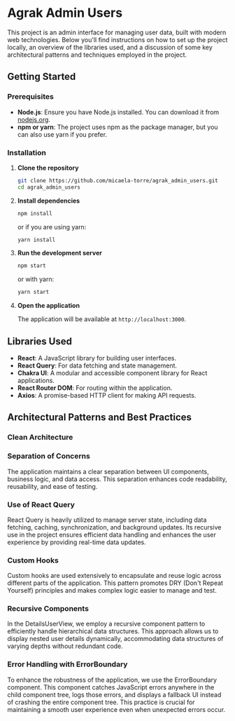 # Agrak Admin Users

This project is an admin interface for managing user data, built with modern web technologies. Below you'll find instructions on how to set up the project locally, an overview of the libraries used, and a discussion of some key architectural patterns and techniques employed in the project.

## Getting Started

### Prerequisites

- **Node.js**: Ensure you have Node.js installed. You can download it from [nodejs.org](https://nodejs.org/).
- **npm or yarn**: The project uses npm as the package manager, but you can also use yarn if you prefer.

### Installation

1. **Clone the repository**

   ```bash
   git clone https://github.com/micaela-torre/agrak_admin_users.git
   cd agrak_admin_users
   ```

2. **Install dependencies**

   ```bash
   npm install
   ```

   or if you are using yarn:

   ```bash
   yarn install
   ```

3. **Run the development server**

   ```bash
   npm start
   ```

   or with yarn:

   ```bash
   yarn start
   ```

4. **Open the application**

   The application will be available at `http://localhost:3000`.

## Libraries Used

- **React**: A JavaScript library for building user interfaces.
- **React Query**: For data fetching and state management.
- **Chakra UI**: A modular and accessible component library for React applications.
- **React Router DOM**: For routing within the application.
- **Axios**: A promise-based HTTP client for making API requests.

## Architectural Patterns and Best Practices

### Clean Architecture

### Separation of Concerns

The application maintains a clear separation between UI components, business logic, and data access. This separation enhances code readability, reusability, and ease of testing.

### Use of React Query

React Query is heavily utilized to manage server state, including data fetching, caching, synchronization, and background updates. Its recursive use in the project ensures efficient data handling and enhances the user experience by providing real-time data updates.

### Custom Hooks

Custom hooks are used extensively to encapsulate and reuse logic across different parts of the application. This pattern promotes DRY (Don't Repeat Yourself) principles and makes complex logic easier to manage and test.

### Recursive Components
In the DetailsUserView, we employ a recursive component pattern to efficiently handle hierarchical data structures. This approach allows us to display nested user details dynamically, accommodating data structures of varying depths without redundant code.

### Error Handling with ErrorBoundary
To enhance the robustness of the application, we use the ErrorBoundary component. This component catches JavaScript errors anywhere in the child component tree, logs those errors, and displays a fallback UI instead of crashing the entire component tree. This practice is crucial for maintaining a smooth user experience even when unexpected errors occur.
